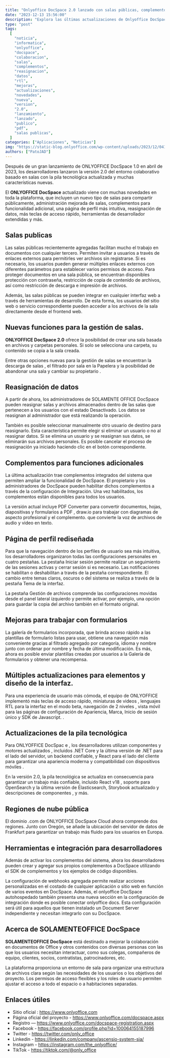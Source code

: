 ```yaml
---
title: "Onlyoffice DocSpace 2.0 lanzado con salas públicas, complementos, reasignación de datos, interfaz RTL y otras mejoras"
date: "2023-12-13 15:56:00"
description: "Explora las últimas actualizaciones de Onlyoffice DocSpace 2.0, una plataforma de colaboración líder."
type: "post"
tags:
  [
    "noticia",
    "informatica",
    "onlyoffice",
    "docspace",
    "colaboracion",
    "salas",
    "complementos",
    "reasignacion",
    "datos",
    "rtl",
    "mejoras",
    "actualizaciones",
    "novedades",
    "nueva",
    "version",
    "2.0",
    "lanzamiento",
    "lanzado",
    "publico",
    "pdf",
    "salas publicas",
  ]
categories: ["Aplicaciones", "Noticias"]
img: "https://static-blog.onlyoffice.com/wp-content/uploads/2023/12/04110647/onlyoffice-docspace-2.0.jpg"
authors: ["PatoJAD"]
---
```


Después de un gran lanzamiento de ONLYOFFICE DocSpace 1.0 en abril de 2023, los desarrolladores lanzaron la versión 2.0 del entorno colaborativo basado en salas con la pila tecnológica actualizada y muchas características nuevas.

El **ONLYOFFICE DocSpace** actualizado viene con muchas novedades en toda la plataforma, que incluyen un nuevo tipo de salas para compartir públicamente, administración mejorada de salas, complementos para funcionalidad adicional, una página de perfil más intuitiva, reasignación de datos, más teclas de acceso rápido, herramientas de desarrollador extendidas y más.

## Salas publicas

Las salas públicas recientemente agregadas facilitan mucho el trabajo en documentos con cualquier tercero. Permiten invitar a usuarios a través de enlaces externos para permitirles ver archivos sin registrarse. Si es necesario, los usuarios pueden generar múltiples enlaces externos con diferentes parámetros para establecer varios permisos de acceso. Para proteger documentos en una sala pública, se encuentran disponibles protección con contraseña, restricción de copia de contenido de archivos, así como restricción de descarga e impresión de archivos.

Además, las salas públicas se pueden integrar en cualquier interfaz web a través de herramientas de desarrollo. De esta forma, los usuarios del sitio web o servicio correspondiente pueden acceder a los archivos de la sala directamente desde el frontend web.

## Nuevas funciones para la gestión de salas.

**ONLYOFFICE DocSpace 2.0** ofrece la posibilidad de crear una sala basada en archivos y carpetas personales. Si solo se selecciona una carpeta, su contenido se copia a la sala creada.

Entre otras opciones nuevas para la gestión de salas se encuentran la descarga de salas , el filtrado por sala en la Papelera y la posibilidad de abandonar una sala y cambiar su propietario .

## Reasignación de datos

A partir de ahora, los administradores de SOLAMENTE OFFICE DocSpace pueden reasignar salas y archivos almacenados dentro de las salas que pertenecen a los usuarios con el estado Desactivado. Los datos se reasignan al administrador que está realizando la operación.

También es posible seleccionar manualmente otro usuario de destino para reasignarlo. Esta característica permite elegir si eliminar un usuario o no al reasignar datos. Si se elimina un usuario y se reasignan sus datos, se eliminarán sus archivos personales. Es posible cancelar el proceso de reasignación ya iniciado haciendo clic en el botón correspondiente.

## Complementos para funciones adicionales

La última actualización trae complementos integrados del sistema que permiten ampliar la funcionalidad de DocSpace. El propietario y los administradores de DocSpace pueden habilitar dichos complementos a través de la configuración de Integración. Una vez habilitados, los complementos están disponibles para todos los usuarios.

La versión actual incluye PDF Converter para convertir documentos, hojas, diapositivas y formularios a PDF , draw.io para trabajar con diagramas de aspecto profesional y el complemento. que convierte la voz de archivos de audio y video en texto.

## Página de perfil rediseñada

Para que la navegación dentro de los perfiles de usuario sea más intuitiva, los desarrolladores organizaron todas las configuraciones personales en cuatro pestañas. La pestaña Iniciar sesión permite realizar un seguimiento de las sesiones activas y cerrar sesión si es necesario. Las notificaciones se habilitan o deshabilitan a través de la pestaña correspondiente. El cambio entre temas claros, oscuros o del sistema se realiza a través de la pestaña Tema de la interfaz.

La pestaña Gestión de archivos comprende las configuraciones movidas desde el panel lateral izquierdo y permite activar, por ejemplo, una opción para guardar la copia del archivo también en el formato original.

## Mejoras para trabajar con formularios

La galería de formularios incorporada, que brinda acceso rápido a las plantillas de formulario listas para usar, obtiene una navegación más conveniente gracias al filtrado agregado por categoría, idioma y nombre junto con ordenar por nombre y fecha de última modificación. Es más, ahora es posible enviar plantillas creadas por usuarios a la Galería de formularios y obtener una recompensa.

## Múltiples actualizaciones para elementos y diseño de la interfaz.

Para una experiencia de usuario más cómoda, el equipo de ONLYOFFICE implementó más teclas de acceso rápido, miniaturas de videos , lenguajes RTL para la interfaz en el modo beta, navegación de 2 niveles , vista móvil para las páginas de configuración de Apariencia, Marca, Inicio de sesión único y SDK de Javascript. .

## Actualizaciones de la pila tecnológica

Para ONLYOFFICE DocSpac e , los desarrolladores utilizan componentes y motores actualizados , incluidos .NET Core y la última versión de .NET para el lado del servidor, un backend confiable, y React para el lado del cliente para garantizar una apariencia moderna y compatibilidad con dispositivos móviles .

En la versión 2.0, la pila tecnológica se actualiza en consecuencia para garantizar un trabajo más confiable, incluido React v18 , soporte para OpenSearch y la última versión de Elasticsearch, Storybook actualizado y descripciones de componentes , y más.

## Regiones de nube pública

El dominio .com de ONLYOFFICE DocSpace Cloud ahora comprende dos regiones. Junto con Oregón, se añade la ubicación del servidor de datos de Frankfurt para garantizar un trabajo más fluido para los usuarios en Europa.

## Herramientas e integración para desarrolladores

Además de activar los complementos del sistema, ahora los desarrolladores pueden crear y agregar sus propios complementos a DocSpace utilizando el SDK de complementos y los ejemplos de código disponibles.

La configuración de webhooks agregada permite realizar acciones personalizadas en el costado de cualquier aplicación o sitio web en función de varios eventos en DocSpace. Además, el onlyoffice DocSpace autohospedado también presenta una nueva sección en la configuración de integración donde es posible conectar onlyoffice docs. Esta configuración será útil para aquellos que tienen instalado un Document Server independiente y necesitan integrarlo con su DocSpace.

## Acerca de SOLAMENTEOFFICE DocSpace

**SOLAMENTEOFFICE DocSpace** está destinado a mejorar la colaboración en documentos de Office y otros contenidos con diversas personas con las que los usuarios necesitan interactuar, como sus colegas, compañeros de equipo, clientes, socios, contratistas, patrocinadores, etc.

La plataforma proporciona un entorno de sala para organizar una estructura de archivos clara según las necesidades de los usuarios o los objetivos del proyecto. Los permisos de acceso flexibles y los roles de usuario permiten ajustar el acceso a todo el espacio o a habitaciones separadas.

## Enlaces útiles

- Sitio oficial : https://www.onlyoffice.com
- Página oficial del proyecto - https://www.onlyoffice.com/docspace.aspx
- Registro — https://www.onlyoffice.com/docspace-registration.aspx
- Facebook - https://facebook.com/profile.php?id=100064155187996
- Twitter - https://twitter.com/only_office
- Linkedin - https://linkedin.com/company/ascensio-system-sia/
- Instagram - https://instagram.com/the_onlyoffice/
- TikTok - https://tiktok.com/@only_office
